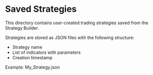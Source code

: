 # Saved Strategies

This directory contains user-created trading strategies saved from the Strategy Builder.

Strategies are stored as JSON files with the following structure:
- Strategy name
- List of indicators with parameters
- Creation timestamp

Example: My_Strategy.json

